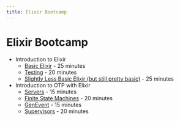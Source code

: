```yaml
---
title: Elixir Bootcamp
---
```


# Elixir Bootcamp
- Introduction to Elixir
    - [Basic Elixir](http://knewter.github.io/erlang_dc_workshop/deck/introduction_to_elixir/basic_elixir/slides/) - 25 minutes
    - [Testing](http://knewter.github.io/erlang_dc_workshop/deck/introduction_to_elixir/testing/slides/) - 20 minutes
    - [Slightly Less Basic Elixir (but still pretty basic)](http://knewter.github.io/erlang_dc_workshop/deck/introduction_to_elixir/slightly_less_basic/slides/) - 25 minutes
- Introduction to OTP with Elixir
    - [Servers](http://knewter.github.io/erlang_dc_workshop/deck/otp_with_elixir/servers/slides/) - 15 minutes
    - [Finite State Machines](http://knewter.github.io/erlang_dc_workshop/deck/otp_with_elixir/finite_state_machines/slides/) - 20 minutes
    - [GenEvent](http://knewter.github.io/erlang_dc_workshop/deck/otp_with_elixir/gen_event/slides/) - 15 minutes
    - [Supervisors](http://knewter.github.io/erlang_dc_workshop/deck/otp_with_elixir/supervisors/slides/) - 20 minutes
